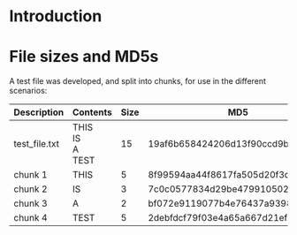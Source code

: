 # Introduction


# File sizes and MD5s

A test file was developed, and split into chunks, for use in the different scenarios:

Description | Contents | Size | MD5
----------- | -------- | ---- | ---
test\_file.txt | THIS<br />IS<br />A<br />TEST<br /> | 15 | 19af6b658424206d13f90ccd9b49fadf
chunk 1 | THIS<br /> | 5 | 8f99594aa44f8617fa505d20f3d32ec2
chunk 2 | IS<br /> | 3 | 7c0c0577834d29be479910502833588a
chunk 3 | A<br /> | 2 | bf072e9119077b4e76437a93986787ef
chunk 4 | TEST<br /> | 5 | 2debfdcf79f03e4a65a667d21ef9de14

